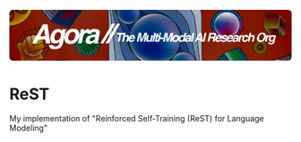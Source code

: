 [![Multi-Modality](agorabanner.png)](https://discord.gg/qUtxnK2NMf)

# ReST
My implementation of "Reinforced Self-Training (ReST) for Language Modeling"
